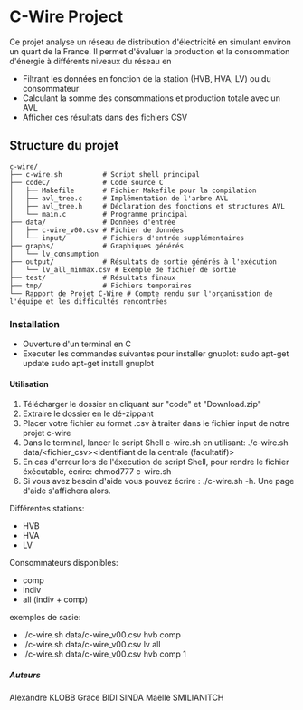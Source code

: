 # C-Wire Project

Ce projet analyse un réseau de distribution d'électricité en simulant environ un quart de la France. 
Il permet d'évaluer la production et la consommation d'énergie à différents niveaux du réseau en
- Filtrant les données en fonction de la station (HVB, HVA, LV) ou du consommateur
- Calculant la somme des consommations et production totale avec un AVL
- Afficher ces résultats dans des fichiers CSV

## Structure du projet

```
c-wire/
├── c-wire.sh          # Script shell principal
├── codeC/             # Code source C
│   ├── Makefile       # Fichier Makefile pour la compilation
│   ├── avl_tree.c     # Implémentation de l'arbre AVL
│   ├── avl_tree.h     # Déclaration des fonctions et structures AVL
│   └── main.c         # Programme principal
├── data/              # Données d'entrée
│   ├── c-wire_v00.csv # Fichier de données 
│   └── input/         # Fichiers d'entrée supplémentaires
├── graphs/            # Graphiques générés
│   └── lv_consumption 
├── output/            # Résultats de sortie générés à l'exécution
│   └── lv_all_minmax.csv # Exemple de fichier de sortie
├── test/              # Résultats finaux
├── tmp/               # Fichiers temporaires
└── Rapport de Projet C-Wire # Compte rendu sur l'organisation de l'équipe et les difficultés rencontrées
```

### Installation

- Ouverture d'un terminal en C
- Executer les commandes suivantes pour installer gnuplot:
    sudo apt-get update
    sudo apt-get install gnuplot

#### Utilisation

1. Télécharger le dossier en cliquant sur "code" et "Download.zip"
2. Extraire le dossier en le dé-zippant
3. Placer votre fichier au format .csv à traiter dans le fichier input de notre projet c-wire
4. Dans le terminal, lancer le script Shell c-wire.sh en utilisant: 
./c-wire.sh data/<fichier_csv><type de station voulu><type de consomateur voulu><identifiant de la centrale (facultatif)>
5. En cas d'erreur lors de l'éxecution de script Shell, pour rendre le fichier éxécutable, écrire: chmod777 c-wire.sh
6. Si vous avez besoin d'aide vous pouvez écrire : ./c-wire.sh -h. Une page d'aide s'affichera alors.

Différentes stations:
- HVB
- HVA
- LV

Consommateurs disponibles:
- comp
- indiv
- all (indiv + comp)

exemples de sasie:
- ./c-wire.sh data/c-wire_v00.csv hvb comp
- ./c-wire.sh data/c-wire_v00.csv lv all
- ./c-wire.sh data/c-wire_v00.csv hvb comp 1


##### Auteurs
Alexandre KLOBB
Grace BIDI SINDA
Maëlle SMILIANITCH


